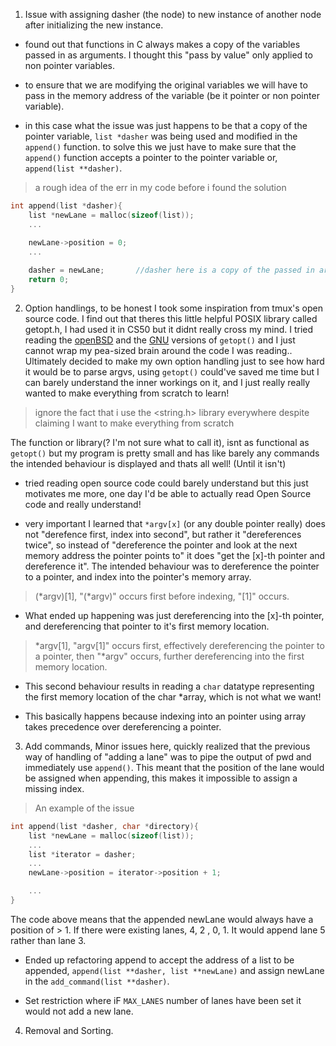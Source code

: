 1. Issue with assigning dasher (the node) to new instance of another node after initializing the new instance.

- found out that functions in C always makes a copy of the variables passed in as arguments. I thought this "pass by value" only applied to non pointer variables.
- to ensure that we are modifying the original variables we will have to pass in the memory address of the variable (be it pointer or non pointer variable).

- in this case what the issue was just happens to be that a copy of the pointer variable, `list *dasher` was being used and modified in the `append()` function.
to solve this we just have to make sure that the `append()` function accepts a pointer to the pointer variable or, `append(list **dasher)`.

> a rough idea of the err in my code before i found the solution

```C
int append(list *dasher){
    list *newLane = malloc(sizeof(list));
    ...

    newLane->position = 0;
    ...
    
    dasher = newLane;       //dasher here is a copy of the passed in argument rather than the original dasher.
    return 0;
}
```
2. Option handlings, to be honest I took some inspiration from tmux's open source code. I find out that theres this little helpful POSIX library called getopt.h,
I had used it in CS50 but it didnt really cross my mind. I tried reading the [openBSD](https://github.com/openbsd/src/blob/master/lib/libc/stdlib/getopt_long.c)
and the [GNU](https://github.com/gcc-mirror/gcc/blob/master/libiberty/getopt.c) versions of `getopt()` and I just cannot wrap my pea-sized brain around the code I was reading..
Ultimately decided to make my own option handling just to see how hard it would be to parse argvs, using `getopt()` could've saved me time but I can barely understand the inner
workings on it, and I just really really wanted to make everything from scratch to learn!

> ignore the fact that i use the <string.h> library everywhere despite claiming I want to make everything from scratch

The function or library(? I'm not sure what to call it), isnt as functional as `getopt()` but my program is pretty small and has like barely any commands
the intended behaviour is displayed and thats all well! (Until it isn't)

- tried reading open source code could barely understand but this just motivates me more, one day I'd be able to actually read Open Source code and really understand!

- very important I learned that `*argv[x]` (or any double pointer really) does not "derefence first, index into second", but rather it "dereferences twice", so instead of
"dereference the pointer and look at the next memory address the pointer points to" it does "get the \[x\]-th pointer and dereference it". The intended behaviour was to
dereference the pointer to a pointer, and index into the pointer's memory array.

> (*argv)\[1], "(*argv)" occurs first before indexing, "\[1]" occurs.

- What ended up happening was just dereferencing into the \[x\]-th pointer, and dereferencing that pointer to it's first memory location.

> *argv[1], "argv[1]" occurs first, effectively dereferencing the pointer to a pointer, then "*argv" occurs, further dereferencing into the first memory location.

- This second behaviour results in reading a `char` datatype representing the first memory location of the char *array, which is not what we want!

- This basically happens because indexing into an pointer using array takes precedence over dereferencing a pointer.

3. Add commands, Minor issues here, quickly realized that the previous way of handling of "adding a lane" was to pipe the output of pwd and immediately use `append()`.
This meant that the position of the lane would be assigned when appending, this makes it impossible to assign a missing index.

> An example of the issue

```C
int append(list *dasher, char *directory){
    list *newLane = malloc(sizeof(list));
    ...
    list *iterator = dasher;
    ...
    newLane->position = iterator->position + 1;

    ...
}
```
The code above means that the appended newLane would always have a position of > 1. If there were existing lanes, 4, 2 , 0, 1. It would append lane 5 rather than lane 3.

- Ended up refactoring append to accept the address of a list to be appended, `append(list **dasher, list **newLane)` and assign newLane in the `add_command(list **dasher)`.

- Set restriction where iF `MAX_LANES` number of lanes have been set it would not add a new lane.

4. Removal and Sorting.






